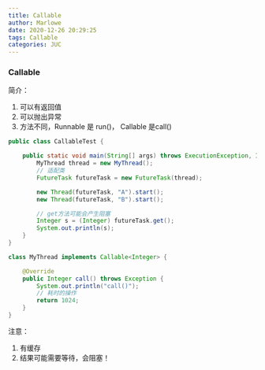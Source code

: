 ```yaml
---
title: Callable
author: Marlowe
date: 2020-12-26 20:29:25
tags: Callable
categories: JUC
---
```

<!--more-->
### Callable
简介：
1. 可以有返回值
2. 可以抛出异常
3. 方法不同，Runnable 是 run()， Callable 是call()

```java
public class CallableTest {

    public static void main(String[] args) throws ExecutionException, InterruptedException {
        MyThread thread = new MyThread();
        // 适配类
        FutureTask futureTask = new FutureTask(thread);

        new Thread(futureTask, "A").start();
        new Thread(futureTask, "B").start();

        // get方法可能会产生阻塞
        Integer s = (Integer) futureTask.get();
        System.out.println(s);
    }
}

class MyThread implements Callable<Integer> {

    @Override
    public Integer call() throws Exception {
        System.out.println("call()");
        // 耗时的操作
        return 1024;
    }
}

```
注意：
1. 有缓存
2. 结果可能需要等待，会阻塞！


